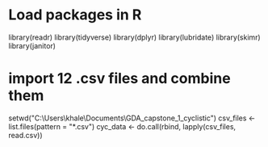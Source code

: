 # Load packages in R
library(readr)
library(tidyverse)
library(dplyr)
library(lubridate)
library(skimr)
library(janitor)

# import 12 .csv files and combine them
setwd("C:\\Users\\khale\\Documents\\GDA_capstone_1_cyclistic")
csv_files <- list.files(pattern = "*.csv")
cyc_data <- do.call(rbind, lapply(csv_files, read.csv))
